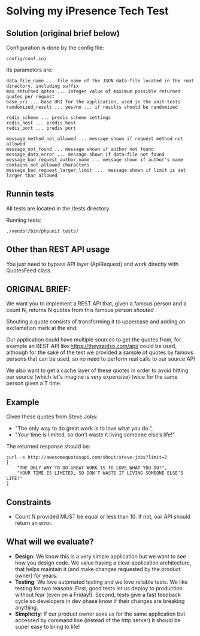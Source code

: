 # Solving my iPresence Tech Test 

## Solution (original brief below) 

Configuration is done by the config file: 
```
config/conf.ini
```
Its parameters are:
```
data_file_name ... file name of the JSON data-file located in the root directory, including suffix
max_returned_qotes ... integer value of maximum possible returned quotes per request
base_uri ... base URI for the application, used in the unit-tests
randomized_result ... yes/no ... if results should be randomized

redis_scheme ... predis scheme settings
redis_host ... predis host
redis_port ... predis port

message_method_not_allowed ... message shown if request method not allowed
message_not_found ... message shown if author not found
message_data_error ... message shown if data-file not found
message_bad_request_author_name ... message shown if author's name contains not allowed characters
message_bad_request_larger_limit ...  message shown if limit is set larger than allowed
```
## Runnin tests

All tests are located in the /tests directory

Running tests:
```
./vendor/bin/phpunit tests/
```

## Other than REST API usage

You just need to bypass API layer (ApiRequest) and work directly with QuotesFeed class.


## ORIGINAL BRIEF:


We want you to implement a REST API that, given a famous person and a count N, returns N quotes from this famous person _shouted_ .

Shouting a quote consists of transforming it to uppercase and adding an exclamation mark at the end. 

Our application could have multiple sources to get the quotes from, for example an REST API like https://theysaidso.com/api/ could be used, 
although for the sake of the test we provided a sample of quotes by famous persons that can be used, so no need to perform real calls to our source API

We also want to get a cache layer of these quotes in order to avoid hitting our source (which let's imagine is very expensive) twice for the same person given a T time.

## Example 

Given these quotes from Steve Jobs:
- "The only way to do great work is to love what you do.",
- "Your time is limited, so don’t waste it living someone else’s life!"

The returned response should be:
```
curl -s http://awesomequotesapi.com/shout/steve-jobs?limit=2
[
    "THE ONLY WAY TO DO GREAT WORK IS TO LOVE WHAT YOU DO!",
    "YOUR TIME IS LIMITED, SO DON’T WASTE IT LIVING SOMEONE ELSE’S LIFE!"
]
```

## Constraints 
- Count N provided MUST be equal or less than 10. If not, our API should return an error.

## What will we evaluate?
* **Design**: We know this is a very simple application but we want to see how you design code. We value having a clear application architecture, that helps maintain it (and make changes requested by the product owner) for years.
* **Testing**: We love automated testing and we love reliable tests. We like testing for two reasons: First, good tests let us deploy to production without fear (even on a Friday!). Second, tests give a fast feedback cycle so developers in dev phase know if their changes are breaking anything.
* **Simplicity**: If our product owner asks us for the same application but accessed by command line (instead of the http server) it should be super easy to bring to life!

